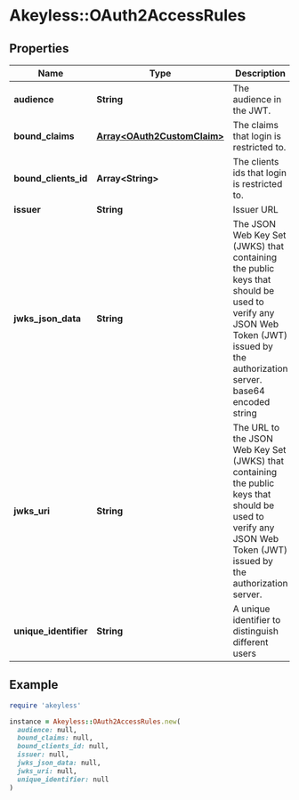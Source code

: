 # Akeyless::OAuth2AccessRules

## Properties

| Name | Type | Description | Notes |
| ---- | ---- | ----------- | ----- |
| **audience** | **String** | The audience in the JWT. | [optional] |
| **bound_claims** | [**Array&lt;OAuth2CustomClaim&gt;**](OAuth2CustomClaim.md) | The claims that login is restricted to. | [optional] |
| **bound_clients_id** | **Array&lt;String&gt;** | The clients ids that login is restricted to. | [optional] |
| **issuer** | **String** | Issuer URL | [optional] |
| **jwks_json_data** | **String** | The JSON Web Key Set (JWKS) that containing the public keys that should be used to verify any JSON Web Token (JWT) issued by the authorization server. base64 encoded string | [optional] |
| **jwks_uri** | **String** | The URL to the JSON Web Key Set (JWKS) that containing the public keys that should be used to verify any JSON Web Token (JWT) issued by the authorization server. | [optional] |
| **unique_identifier** | **String** | A unique identifier to distinguish different users | [optional] |

## Example

```ruby
require 'akeyless'

instance = Akeyless::OAuth2AccessRules.new(
  audience: null,
  bound_claims: null,
  bound_clients_id: null,
  issuer: null,
  jwks_json_data: null,
  jwks_uri: null,
  unique_identifier: null
)
```

